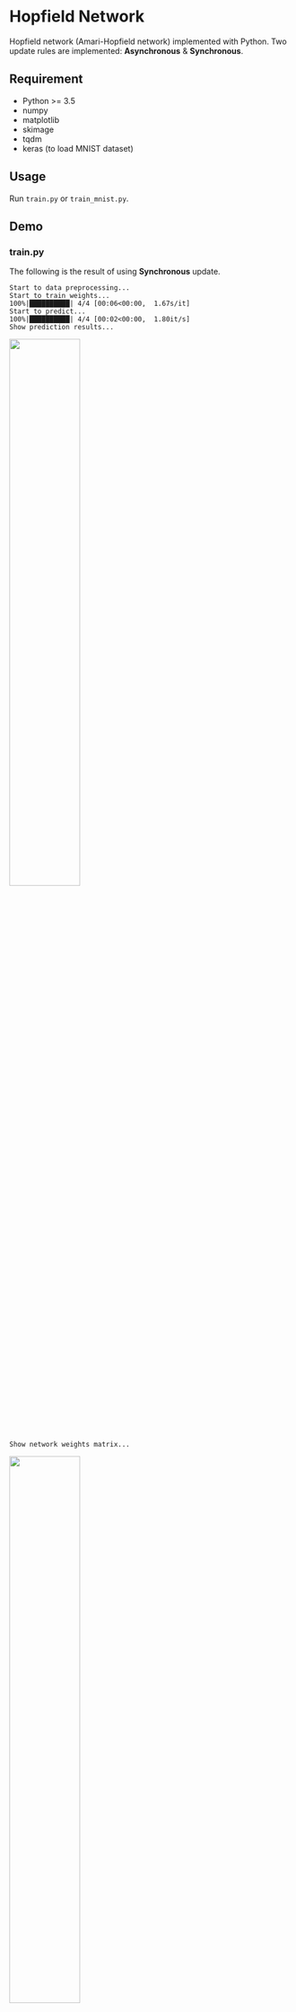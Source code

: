 # Hopfield Network
Hopfield network (Amari-Hopfield network) implemented with Python. Two update rules are implemented: **Asynchronous** & **Synchronous**.

## Requirement
- Python >= 3.5
- numpy
- matplotlib
- skimage
- tqdm
- keras (to load MNIST dataset)

## Usage
Run `train.py` or `train_mnist.py`.

## Demo

### train.py
The following is the result of using **Synchronous** update.
```
Start to data preprocessing...
Start to train weights...
100%|██████████| 4/4 [00:06<00:00,  1.67s/it]
Start to predict...
100%|██████████| 4/4 [00:02<00:00,  1.80it/s]
Show prediction results...
```
<img src="https://github.com/takyamamoto/Hopfield-Network/blob/master/imgs/result.png" width=50%>

```
Show network weights matrix...
````
<img src="https://github.com/takyamamoto/Hopfield-Network/blob/master/imgs/weights.png" width=50%>

### train_mnist.py
The following is the result of using **Asynchronous** update.
```
Start to data preprocessing...
Start to train weights...
100%|██████████| 3/3 [00:00<00:00, 274.99it/s]
Start to predict...
100%|██████████| 3/3 [00:00<00:00, 32.52it/s]
Show prediction results...
```
<img src="https://github.com/takyamamoto/Hopfield-Network/blob/master/imgs/result_mnist.png" width=30%>

```
Show network weights matrix...
````
<img src="https://github.com/takyamamoto/Hopfield-Network/blob/master/imgs/weights_mnist.png" width=50%>

## Reference
- Amari, "Neural theory of association and concept-formation", SI. Biol. Cybernetics (1977) 26: 175. https://doi.org/10.1007/BF00365229
- J. J. Hopfield, "Neural networks and physical systems with emergent collective computational abilities", Proceedings of the National Academy of Sciences of the USA, vol. 79 no. 8 pp. 2554–2558, April 1982.
